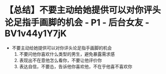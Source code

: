 # 【总结】不要主动给她提供可以对你评头论足指手画脚的机会 - P1 - 后台女友 - BV1v44y1Y7jK

-   不要主动给她提供可以对你评头论足指手画脚的机会
    1.  不要问他你喜欢什么类型的男生，避免暴露需求感
    2.  表现出不在意他怎么看你，不要让他评价你
    3.  表达自信，不要怂，告诉他你喜欢他，不在乎他喜不喜欢你